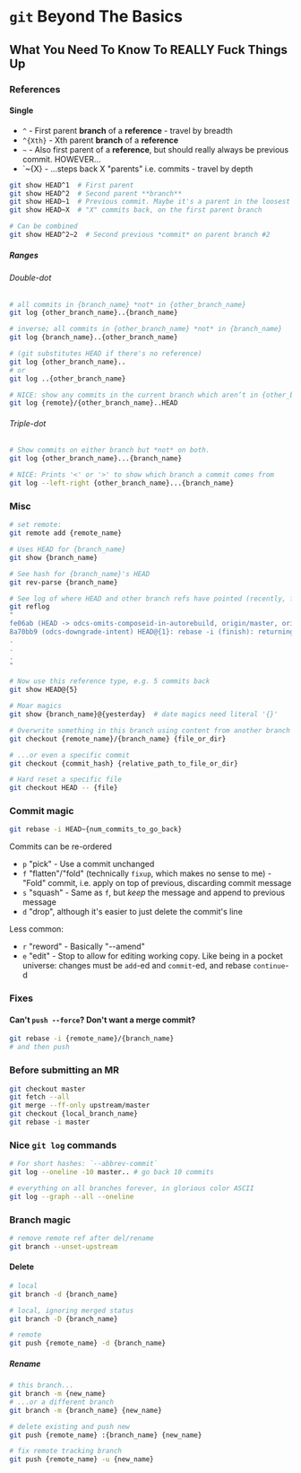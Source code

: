 # `git` Beyond The Basics

## What You Need To Know To REALLY Fuck Things Up

### References

#### Single

- `^` - First parent **branch** of a **reference** - travel by breadth
- `^{Xth}` - Xth parent **branch** of a **reference**
- `~` - Also first parent of a **reference**, but should really always be previous commit. HOWEVER...
- `~{X} - ...steps back X "parents" i.e. commits - travel by depth

```sh
git show HEAD^1  # First parent
git show HEAD^2  # Second parent **branch**
git show HEAD~1  # Previous commit. Maybe it's a parent in the loosest sense, maybe not
git show HEAD~X  # "X" commits back, on the first parent branch

# Can be combined
git show HEAD^2~2  # Second previous *commit* on parent branch #2

```

##### Ranges

###### Double-dot

```sh
# all commits in {branch_name} *not* in {other_branch_name}
git log {other_branch_name}..{branch_name}

# inverse; all commits in {other_branch_name} *not* in {branch_name}
git log {branch_name}..{other_branch_name}

# (git substitutes HEAD if there's no reference)
git log {other_branch_name}..
# or
git log ..{other_branch_name}

# NICE: show any commits in the current branch which aren’t in {other_branch_name} on {remote}.
git log {remote}/{other_branch_name}..HEAD
```

###### Triple-dot

```sh
# Show commits on either branch but *not* on both.
git log {other_branch_name}...{branch_name}

# NICE: Prints '<' or '>' to show which branch a commit comes from
git log --left-right {other_branch_name}...{branch_name}
```

### Misc

```sh
# set remote:
git remote add {remote_name}

# Uses HEAD for {branch_name}
git show {branch_name}

# See hash for {branch_name}'s HEAD
git rev-parse {branch_name}

# See log of where HEAD and other branch refs have pointed (recently, for some values of "recently"), not unlike bash history
git reflog
"
fe06ab (HEAD -> odcs-omits-composeid-in-autorebuild, origin/master, origin/HEAD , master) HEAD@{0}: checkout: moving from odcs-downgrade-intent to odcs-omits-composeid-in-autorebuild
8a70bb9 (odcs-downgrade-intent) HEAD@{1}: rebase -i (finish): returning to refs/heads/odcs-downgrade-intent
.
.
.
"

# Now use this reference type, e.g. 5 commits back
git show HEAD@{5}

# Moar magics
git show {branch_name}@{yesterday}  # date magics need literal '{}'

# Overwrite something in this branch using content from another branch
git checkout {remote_name}/{branch_name} {file_or_dir}

# ...or even a specific commit
git checkout {commit_hash} {relative_path_to_file_or_dir}

# Hard reset a specific file
git checkout HEAD -- {file}
```

### Commit magic

```sh
git rebase -i HEAD~{num_commits_to_go_back}
```

Commits can be re-ordered

- `p` "pick" - Use a commit unchanged
- `f` "flatten"/"fold" (technically `fixup`, which makes no sense to me) - "Fold" commit, i.e. apply on top of previous, discarding commit message
- `s` "squash" - Same as `f`, but *keep* the message and append to previous message
- `d` "drop", although it's easier to just delete the commit's line

Less common:

- `r` "reword" - Basically "--amend"
- `e` "edit" - Stop to allow for editing working copy. Like being in a pocket universe: changes must be `add`-ed and `commit`-ed, and rebase `continue`-d

### Fixes

#### Can't `push --force`? Don't want a merge commit?

```sh
git rebase -i {remote_name}/{branch_name}
# and then push
```

### Before submitting an MR

```sh
git checkout master
git fetch --all
git merge --ff-only upstream/master
git checkout {local_branch_name}
git rebase -i master
```

### Nice `git log` commands

```sh
# For short hashes: `--abbrev-commit`
git log --oneline -10 master.. # go back 10 commits

# everything on all branches forever, in glorious color ASCII
git log --graph --all --oneline
```

### Branch magic

```sh
# remove remote ref after del/rename
git branch --unset-upstream
```

#### Delete

```sh
# local
git branch -d {branch_name}

# local, ignoring merged status
git branch -D {branch_name}
```

```sh
# remote
git push {remote_name} -d {branch_name}
```

##### Rename

```sh
# this branch...
git branch -m {new_name}
# ...or a different branch
git branch -m {branch_name} {new_name}

# delete existing and push new
git push {remote_name} :{branch_name} {new_name}

# fix remote tracking branch
git push {remote_name} -u {new_name}
```
